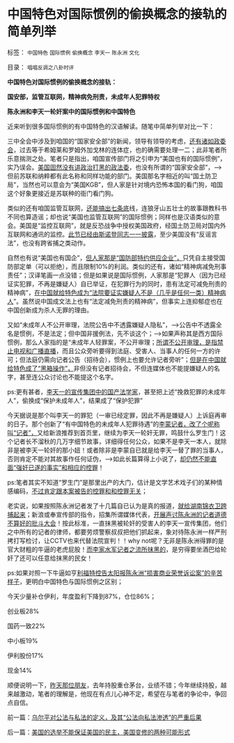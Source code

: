 # 中国特色对国际惯例的偷换概念的接轨的简单列举

标签： `中国特色` `国际惯例` `偷换概念` `李天一` `陈永洲` `文化` 

目录： `唱唱反调之八卦时评`

**中国特色对国际惯例的偷换概念的接轨：**

**国安部，监管互联网，精神病免刑责，未成年人犯罪特权**

**陈永洲和李天一轮奸案中的国际惯例和中国特色**



近来听到很多国际惯例的有中国特色的汉语解读。随笔中简单列举对比一下：



三中全会中涉及到咱国的“国家安全部”的新闻，领导有领导的考虑，[还有诸如政委会](../../../2012/5/4/“总有一条法治死你”&quot;把无辜者办成铁案&quot;.md)，过去等于希姆莱和罗姆外加戈林的连体症，也的确需要处理一二；此非笔者所乐意揣测之处。笔者只是指出，咱国宣传部门将之引申为“美国也有的国际惯例”，实乃误会。[美国固然没有讲政治打黑的政法委](../../../2013/8/2/讲政治的案例，没有法治的循例价值，“下不为例”.md)，也没有所谓的“国家安全部”，——>但前苏联和纳粹都有此名称和同样功能的部门。美国那名字相近的叫“国土防卫局”，当然也可以意会为“美国KGB”，但人家是针对境内恐怖本国的看门狗，咱国这个好象更接近是苏联种的衙门看门狗。

类似的还有咱国监管互联网，[还能搞出七条底](../../../2013/9/2/互联网大V七底线，到底是谁泡制的？到底是什么东东？.md)线，连狼牙山五壮士的故事跟教科书不同也算造谣；却也说“美国也监管互联网”的国际惯例；同样也是汉语类似的意会。美国是“监控互联网”，就是反恐战争中授权美国政府，经国土防卫局对国内外互联网和通讯的监控。[此节已经由斯诺登同志一一披露](../../../2013/6/29/从斯诺登的误区，观察西方左派与中国民主派的两种错误模式.md)，至少美国没有“反谣言法”，也没有跨省捕之类动作。

自然也有说“美国也有国企”，[但人家那是“国防部特约供应企业”，](../../../2011/11/5/国企名“企”不是企业，国企是国防单位.md)只凭自主接受国防部定单（可以拒绝），而且限制10%的利润。类似的还有，诸如“精神病减免刑事责任”；汉译笔画一点没错；但是如果说是国际惯例，人家那是“犯罪人（因为已经证实犯罪，不再是嫌疑人）自已举证，在犯罪行为的同时，患有法定可减免刑责的精神病”，[在中国就给特色成为“法院要证实嫌疑人不是（几乎是任何一类）精神病人](../../../2013/6/29/举证责任倒置的“精神病减免刑事责任”，玩弄法治的文字游戏.md)”。虽然说中国成文法上也有“法定减免刑责的精神病”，但事实上连抑郁症也在中国创新成为杀人无罪的理由。

又如“未成年人不公开审理，法院公告中不透露嫌疑人隐私”，——>公告中不透露全名是惯例，不是法定；但中国非援例法，先不谈这个；——>如果声称其是西方国际惯例，那么人家指的是“未成年人轻罪案，不公开审理；[所谓不公开审理，是指禁止电视和广播直播](../../../2013/8/16/李天一辩护集团利用了，也拷问了中国一系列恶法；.md)，而且公众旁听要得到法庭、受害人、当事人的任何一方的许可；但法庭仍需向记者公告（招待会），惯例上也要允许记者旁听”；[但是在中国就给特色成了“黑箱操作”，](../../../2013/8/18/“法庭未审，公众已判”是法治基础，美国牛仔的法制和美国的法治.md)非但没有记者招待会，不但连媒体也不能提嫌疑人的名字，甚至连公众讨论也不能提这个名字。

ps:更有甚者，[李天一的宣传集团中的国产法学家](../../../2013/10/9/世上没有包赚不赔的刑事辩护，李天一案中的清华派刘桂明教授.md)，甚至把上述“挽救犯罪的未成年人”，偷换成“保护未成年人”，结果成了“保护犯罪”

今天据说是那个叫李天一的罪犯（一审已经定罪，因此不再是嫌疑人）上诉庭再审的日子。那个创新了“有中国特色的未成年人犯罪待遇”的[李蒙记者，改了个呢称叫“记者”，](../../../2013/2/25/中印轮奸案是未成年的受害者，犯罪人，疑犯和记者.md)又给新浪推荐到首页里，继续为李天一轮奸无罪，鸣鼓什么罗生门！这个记者长不溜秋的几万字细节故事，详细得任何公众，如果不是李天一本人，就除非是被李天一轮奸的那小妞！或者除非是李蒙自已就是给李天一替了罪的当事人，否则肯定不能对其故事作任何证伪，——>如此长篇算得上小说了，[却仍然不能直面“强奸已遂的事实”和相应的控罪](../../../2013/9/27/李天一承认了全部控罪与证据，最恶劣的态度拒绝减免可能.md)！

ps:笔者其实不知道“罗生门”是那里出产的大门，估计是文学艺术戏子们的某种情感编码，[不过肯定跟本案被告的控罪和和控罪无关](../../../2013/9/26/李天一应判13.5年；中国公民审判此案的合法性.md)；



老实说，如果按照陈永洲记者发了十几篇自已认为是真的报道，[就给湖南锦衣卫跨捕起来](../../../2013/11/10/请马上释放陈永洲，请湖南锦衣卫投案自首.md)；新浪或奉宣传部的指令，招集所谓媒体代表，[开展声讨陈永洲的记者道德不算好的批斗大会](../../../2013/8/18/实体法学视角中，文化大革命发酵的正反馈.md)！按此标准，一直抹黑被轮奸的受害人的李天一宣传集团，他们之中所有的记者的律师，都要劳烦警察叔叔把他们抓起来，象对待陈永洲一样严刑拷打写检讨，让CCTV也来代替法院宣判！！why
not呢？无非是陈永洲得罪的是官大财粗的牛逼的老虎屁股！[而李家水军记者之流所抹黑的](../../../2013/10/31/被《竞选州长》轮奸了道德，成为犯罪分子的陈永洲记者.md)，是穷得要坐酒巴给轮奸了还可以任意给抹黑的民女！

ps:如果对照一下牛逼如亨[利福特控告太阳报陈永洲“损害商业荣誉诉讼案”的辛苦样子](http://darthvad.blog.sohu.com/252064274.html)，更明白中国特色与国际惯例之区别；



今天少量补仓伊利，年度盈利下降到87%，仓位86%；

创业板28%

国药一致22%

中小板19%

伊利股份17%

现金14%

顺便说明一下，[昨天那位朋友](../../../2013/11/18/A股看似较理性的投资者的信仰误区.md)，去年持股重仓茅台，业绩不错；今年继续持股，越来越激动，笔者的理解是，他现在有点儿心神不定，希望在与笔者的争论中，争回点自信。

前一篇：[乌尔平对公法与私法的定义，及其“公法向私法渗透”的严重后果](../../../2013/11/19/乌尔平对公法与私法的定义，及其“公法向私法渗透”的严重后果.md)

后一篇：[美国的选举不能保证美国的民主，美国变修的两种可能形式](../../../2013/11/20/美国的选举不能保证美国的民主，美国变修的两种可能形式.md)